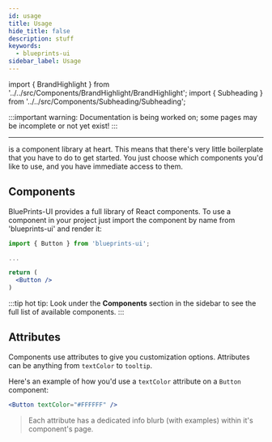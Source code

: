 ```yaml
---
id: usage
title: Usage
hide_title: false
description: stuff
keywords:
  - blueprints-ui
sidebar_label: Usage
---
```


import { BrandHighlight } from '../../src/Components/BrandHighlight/BrandHighlight';
import { Subheading } from '../../src/Components/Subheading/Subheading';

:::important warning:
Documentation is being worked on; some pages may be incomplete or not yet exist!
:::

---

<BrandHighlight /> is a component library at heart. This means that there's very little boilerplate that you have to do to get started. You just choose which components you'd like to use, and you have immediate access to them.

## Components
<Subheading text="Collections of JSX, logic, and styling" />

BluePrints-UI provides a full library of React components. To use a <BrandHighlight /> component in your project just import the component by name from 'blueprints-ui' and render it:

```jsx
import { Button } from 'blueprints-ui';

...

return (
  <Button />
)
```
:::tip hot tip:
Look under the **Components** section in the sidebar to see the full list of available components.
:::


## Attributes
<Subtitle text="An overview of the most common component attributes" />

Components use attributes to give you customization options. Attributes can be anything from `textColor` to `tooltip`.

Here's an example of how you'd use a `textColor` attribute on a `Button` component:
```jsx
<Button textColor="#FFFFFF" />
```

> Each attribute has a dedicated info blurb (with examples) within it's component's page.